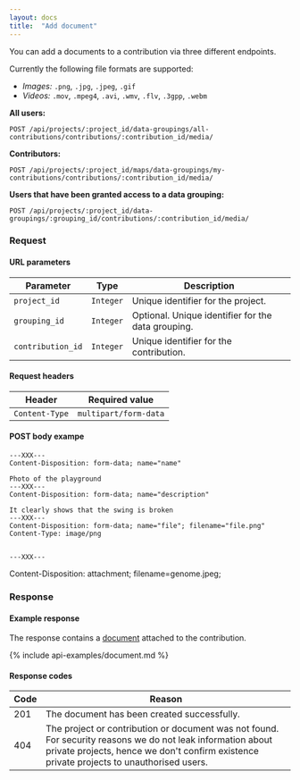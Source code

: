 ```yaml
---
layout: docs
title:  "Add document"
---
```


You can add a documents to a contribution via three different endpoints.

Currently the following file formats are supported:

- _Images:_ `.png`, `.jpg`, `.jpeg`, `.gif`
- _Videos:_ `.mov`, `.mpeg4`, `.avi`, `.wmv`, `.flv`, `.3gpp`, `.webm`


**All users:**

``````
POST /api/projects/:project_id/data-groupings/all-contributions/contributions/:contribution_id/media/
``````

**Contributors:**

``````
POST /api/projects/:project_id/maps/data-groupings/my-contributions/contributions/:contribution_id/media/
``````

**Users that have been granted access to a data grouping:**

``````
POST /api/projects/:project_id/data-groupings/:grouping_id/contributions/:contribution_id/media/
``````

### Request

#### URL parameters

Parameter         | Type        | Description
------------------|-------------|--------------------------------------
`project_id`      | `Integer`   | Unique identifier for the project.
`grouping_id`     | `Integer`   | Optional. Unique identifier for the data grouping.
`contribution_id` | `Integer`   | Unique identifier for the contribution.

#### Request headers

Header          | Required value
----------------|----------------------------
`Content-Type`  | `multipart/form-data`

#### POST body exampe

````
---XXX---
Content-Disposition: form-data; name="name"

Photo of the playground
---XXX---
Content-Disposition: form-data; name="description"

It clearly shows that the swing is broken
---XXX---
Content-Disposition: form-data; name="file"; filename="file.png"
Content-Type: image/png


---XXX---
````
Content-Disposition: attachment; filename=genome.jpeg;

### Response

#### Example response

The response contains a [document](document-response.html) attached to the contribution.

{% include api-examples/document.md %}

#### Response codes

Code  |  Reason
------|-----------------------------------------
 201  | The document has been created successfully.
 404  | The project or contribution or document was not found. For security reasons we do not leak information about private projects, hence we don't confirm existence private projects to unauthorised users.
